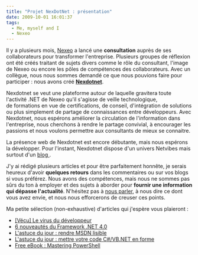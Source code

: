 ```yaml
---
title: "Projet NexDotNet : présentation"
date: 2009-10-01 16:01:37
tags:
  - Me, myself and I
  - Nexeo
---
```


Il y a plusieurs mois, [Nexeo](http://www.nexeo.fr/) a lancé une **consultation** auprès de ses collaborateurs pour transformer l'entreprise. Plusieurs groupes de réflexion ont été créés traitant de sujets divers comme le rôle du consultant, l'image de Nexeo ou encore les pôles de compétences des collaborateurs. Avec un collègue, nous nous sommes demandé ce que nous pouvions faire pour participer&nbsp;: nous avons créé **[Nexdotnet](http://nexdotnet.nexeo.fr/)**.

Nexdotnet se veut une plateforme autour de laquelle gravitera toute l'activité .NET de Nexeo qu'il s'agisse de veille technologique, de formations en vue de certifications, de conseil, d'intégration de solutions ou plus simplement de partage de connaissances entre développeurs. Avec Nexdotnet, nous espérons améliorer la circulation de l'information dans l'entreprise, nous cherchons à rendre le partage convivial, à encourager les passions et nous voulons permettre aux consultants de mieux se connaitre.

La présence web de Nexdotnet est encore débutante, mais nous espérons la développer. Pour l'instant, Nexdotnet dispose d'un univers Netvibes mais surtout d'un [blog ](http://nexdotnet.nexeo.fr/).

J'y ai rédigé plusieurs articles et pour être parfaitement honnête, je serais heureux d'avoir **quelques retours** dans les commentaires ou sur vos blogs si vous préférez. Nous avons des compétences, mais nous ne sommes pas sûrs du ton à employer et des sujets à aborder pour **fournir une information qui dépasse l'actualité**. N'hésitez pas à [nous parler](http://nexdotnet.nexeo.fr/contact/), à nous dire ce dont vous avez envie, et nous nous efforcerons de creuser ces points.

Ma petite sélection (non-exhaustive) d'articles qui j'espère vous plaieront&nbsp;:

*   [[Vécu] Le virus du développeur](http://nexdotnet.nexeo.fr/2009/09/30/vecu-le-virus-du-developpeur/)
*   [6 nouveautés du Framework .NET 4.0](http://nexdotnet.nexeo.fr/2009/09/23/6-nouveautes-du-framework-net-4-0/)
*   [L'astuce du jour&nbsp;: rendre MSDN lisible](http://nexdotnet.nexeo.fr/2009/08/10/lastuce-du-jour-rendre-msdn-lisible/)
*   [L'astuce du jour&nbsp;: mettre votre code C#/VB.NET en forme](http://nexdotnet.nexeo.fr/2009/08/08/lastuce-du-jour-mettre-votre-code-cvb-net-en-forme/)
*   [Free eBook&nbsp;: Mastering PowerShell](http://nexdotnet.nexeo.fr/2009/08/06/free-ebook-mastering-powershell/)
